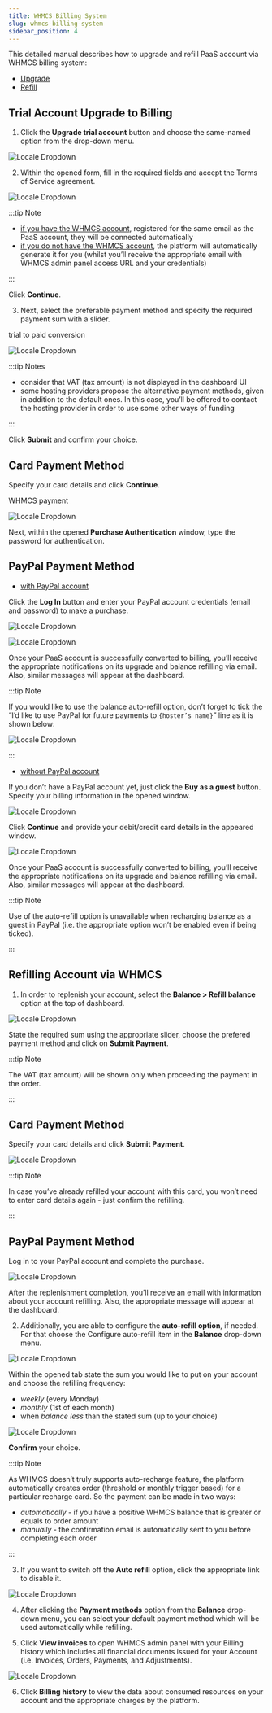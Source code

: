 ```yaml
---
title: WHMCS Billing System
slug: whmcs-billing-system
sidebar_position: 4
---
```


<!-- ## Billing via WHMCS -->

This detailed manual describes how to upgrade and refill PaaS account via WHMCS billing system:

- [Upgrade](/account-and-pricing/billing-systems/whmcs-billing-system#trial-account-upgrade-to-billing)
- [Refill](/account-and-pricing/billing-systems/whmcs-billing-system#refilling-account-via-whmcs)

## Trial Account Upgrade to Billing

1. Click the **Upgrade trial account** button and choose the same-named option from the drop-down menu.

<div style={{
    display:'flex',
    justifyContent: 'center',
    margin: '0 0 1rem 0'
}}>

![Locale Dropdown](./img/WHMCSBillingSystem/upgrade-trial.png)

</div>

2. Within the opened form, fill in the required fields and accept the Terms of Service agreement.

<div style={{
    display:'flex',
    justifyContent: 'center',
    margin: '0 0 1rem 0'
}}>

![Locale Dropdown](./img/WHMCSBillingSystem/upgrade-to-paid.png)

</div>

:::tip Note

- <u>if you have the WHMCS account</u>, registered for the same email as the PaaS account, they will be connected automatically
- <u>if you do not have the WHMCS account</u>, the platform will automatically generate it for you (whilst you’ll receive the appropriate email with WHMCS admin panel access URL and your credentials)

:::

Click **Continue**.

3. Next, select the preferable payment method and specify the required payment sum with a slider.

trial to paid conversion

<div style={{
    display:'flex',
    justifyContent: 'center',
    margin: '0 0 1rem 0'
}}>

![Locale Dropdown](./img/WHMCSBillingSystem/trial-to-paid-conversion.png)

</div>

:::tip Notes

- consider that VAT (tax amount) is not displayed in the dashboard UI
- some hosting providers propose the alternative payment methods, given in addition to the default ones. In this case, you’ll be offered to contact the hosting provider in order to use some other ways of funding

:::

Click **Submit** and confirm your choice.

## Card Payment Method

Specify your card details and click **Continue**.

WHMCS payment

<div style={{
    display:'flex',
    justifyContent: 'center',
    margin: '0 0 1rem 0'
}}>

![Locale Dropdown](./img/WHMCSBillingSystem/paypal-autorefill.png)

</div>

Next, within the opened **Purchase Authentication** window, type the password for authentication.

## PayPal Payment Method

- <u>with PayPal account</u>

Click the **Log In** button and enter your PayPal account credentials (email and password) to make a purchase.

<div style={{
    display:'flex',
    justifyContent: 'center',
    margin: '0 0 1rem 0'
}}>

![Locale Dropdown](./img/WHMCSBillingSystem/paypal-log.png)

</div>
<div style={{
    display:'flex',
    justifyContent: 'center',
    margin: '0 0 1rem 0'
}}>

![Locale Dropdown](./img/WHMCSBillingSystem/log-in-paypal.png)

</div>

Once your PaaS account is successfully converted to billing, you’ll receive the appropriate notifications on its upgrade and balance refilling via email. Also, similar messages will appear at the dashboard.

:::tip Note

If you would like to use the balance auto-refill option, don’t forget to tick the “I’d like to use PayPal for future payments to `{hoster’s name}`” line as it is shown below:

<div style={{
    display:'flex',
    justifyContent: 'center',
    margin: '0 0 1rem 0'
}}>

![Locale Dropdown](./img/WHMCSBillingSystem/paypal-autorefill.png)

</div>

:::

- <u>without PayPal account</u>

If you don’t have a PayPal account yet, just click the **Buy as a guest** button. Specify your billing information in the opened window.

<div style={{
    display:'flex',
    justifyContent: 'center',
    margin: '0 0 1rem 0'
}}>

![Locale Dropdown](./img/WHMCSBillingSystem/paypal-guest.png)

</div>

Click **Continue** and provide your debit/credit card details in the appeared window.

<div style={{
    display:'flex',
    justifyContent: 'center',
    margin: '0 0 1rem 0'
}}>

![Locale Dropdown](./img/WHMCSBillingSystem/paypal-refill.png)

</div>

Once your PaaS account is successfully converted to billing, you’ll receive the appropriate notifications on its upgrade and balance refilling via email. Also, similar messages will appear at the dashboard.

:::tip Note

Use of the auto-refill option is unavailable when recharging balance as a guest in PayPal (i.e. the appropriate option won’t be enabled even if being ticked).

:::

## Refilling Account via WHMCS

1. In order to replenish your account, select the **Balance > Refill balance** option at the top of dashboard.

<div style={{
    display:'flex',
    justifyContent: 'center',
    margin: '0 0 1rem 0'
}}>

![Locale Dropdown](./img/WHMCSBillingSystem/paypal-refill.png)

</div>

State the required sum using the appropriate slider, choose the prefered payment method and click on **Submit Payment**.

:::tip Note

The VAT (tax amount) will be shown only when proceeding the payment in the order.

:::

## Card Payment Method

Specify your card details and click **Submit Payment**.

<div style={{
    display:'flex',
    justifyContent: 'center',
    margin: '0 0 1rem 0'
}}>

![Locale Dropdown](./img/WHMCSBillingSystem/card-refill.png)

</div>

:::tip Note

In case you’ve already refilled your account with this card, you won’t need to enter card details again - just confirm the refilling.

:::

## PayPal Payment Method

Log in to your PayPal account and complete the purchase.

<div style={{
    display:'flex',
    justifyContent: 'center',
    margin: '0 0 1rem 0'
}}>

![Locale Dropdown](./img/WHMCSBillingSystem//paypal-autorefill.png)

</div>

After the replenishment completion, you’ll receive an email with information about your account refilling. Also, the appropriate message will appear at the dashboard.

2. Additionally, you are able to configure the **auto-refill option**, if needed. For that choose the Configure auto-refill item in the **Balance** drop-down menu.

<div style={{
    display:'flex',
    justifyContent: 'center',
    margin: '0 0 1rem 0'
}}>

![Locale Dropdown](./img/WHMCSBillingSystem//paypal-autorefill.png)

</div>

Within the opened tab state the sum you would like to put on your account and choose the refilling frequency:

- _weekly_ (every Monday)
- _monthly_ (1st of each month)
- when _balance less_ than the stated sum (up to your choice)

<div style={{
    display:'flex',
    justifyContent: 'center',
    margin: '0 0 1rem 0'
}}>

![Locale Dropdown](./img/WHMCSBillingSystem//paypal-autorefill.png)

</div>

**Confirm** your choice.

:::tip Note

As WHMCS doesn’t truly supports auto-recharge feature, the platform automatically creates order (threshold or monthly trigger based) for a particular recharge card. So the payment can be made in two ways:

- _automatically_ - if you have a positive WHMCS balance that is greater or equals to order amount
- _manually_ - the confirmation email is automatically sent to you before completing each order

:::

3. If you want to switch off the **Auto refill** option, click the appropriate link to disable it.

<div style={{
    display:'flex',
    justifyContent: 'center',
    margin: '0 0 1rem 0'
}}>

![Locale Dropdown](./img/WHMCSBillingSystem//paypal-autorefill.png)

</div>

4. After clicking the **Payment methods** option from the **Balance** drop-down menu, you can select your default payment method which will be used automatically while refilling.

5. Click **View invoices** to open WHMCS admin panel with your Billing history which includes all financial documents issued for your Account (i.e. Invoices, Orders, Payments, and Adjustments).

<div style={{
    display:'flex',
    justifyContent: 'center',
    margin: '0 0 1rem 0'
}}>

![Locale Dropdown](./img/WHMCSBillingSystem//paypal-autorefill.png)

</div>

6. Click **Billing history** to view the data about consumed resources on your account and the appropriate charges by the platform.
